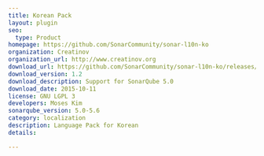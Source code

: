 ```yaml
---
title: Korean Pack
layout: plugin
seo: 
  type: Product
homepage: https://github.com/SonarCommunity/sonar-l10n-ko
organization: Creatinov
organization_url: http://www.creatinov.org
download_url: https://github.com/SonarCommunity/sonar-l10n-ko/releases/download/1.2.0/sonar-l10n-ko-plugin-1.2.0.jar
download_version: 1.2
download_description: Support for SonarQube 5.0
download_date: 2015-10-11
license: GNU LGPL 3
developers: Moses Kim
sonarqube_version: 5.0-5.6
category: localization
description: Language Pack for Korean
details: 

---
```

